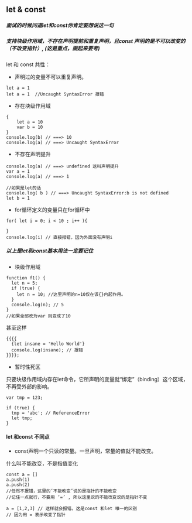 
## let & const


##### 面试的时候问道let和const你肯定要想说这一句

##### 支持块级作用域，不存在声明提前和重复声明，且const 声明的是不可以改变的（不改变指针）, (这是重点，画起来要考)


let 和 const 共性：
+ 声明过的变量不可以重复声明。
```
let a = 1
let a = 1  //Uncaught SyntaxError 报错
```

+ 存在块级作用域
```
{
    let a = 10
    var b = 10
}
console.log(b) // ===> 10
console.log(a) // ===> Uncaught SyntaxError
```

+ 不存在声明提升
```
console.log(a) // ===> undefined 这叫声明提升
var a = 1
console.log(a) // ===> 1 

//如果是let的话
console.log( b ) // ===> Uncaught SyntaxError:b is not defined
let b = 1
```

+ for循环定义的变量只在for循环中
```
for( let i = 0; i < 10 ; i++ ){
    
}
console.log(i) // 直接报错，因为外面没有声明i
```


##### 以上是let和const基本用法一定要记住

+ 块级作用域 

```
function f1() {
  let n = 5;
  if (true) {
    let n = 10; //这里声明的n=10仅在该{}内起作用。
  }
  console.log(n); // 5 
}
//如果全部改为var 则变成了10
```

甚至这样
```
{{{{
  {let insane = 'Hello World'}
  console.log(insane); // 报错
}}}};
```

+ 暂时性死区

只要块级作用域内存在let命令，它所声明的变量就“绑定”（binding）这个区域，不再受外部的影响。
```
var tmp = 123;

if (true) {
  tmp = 'abc'; // ReferenceError
  let tmp;
}
```

#### let 和const 不同点

+ const声明一个只读的常量。一旦声明，常量的值就不能改变。

什么叫不能改变，不是指值变化
```
const a = []
a.push(1)
a.push(2)
//任然不报错，这里的‘不能改变’说的是指针的不能改变 
//记住一点就行，不要用 ‘=’ , 所以这里说的不能改变说的是指针不变

a = [1,2,3] // 这样就会报错。这是const 和let 唯一的区别
// 因为用 = 表示改变了指针

```
